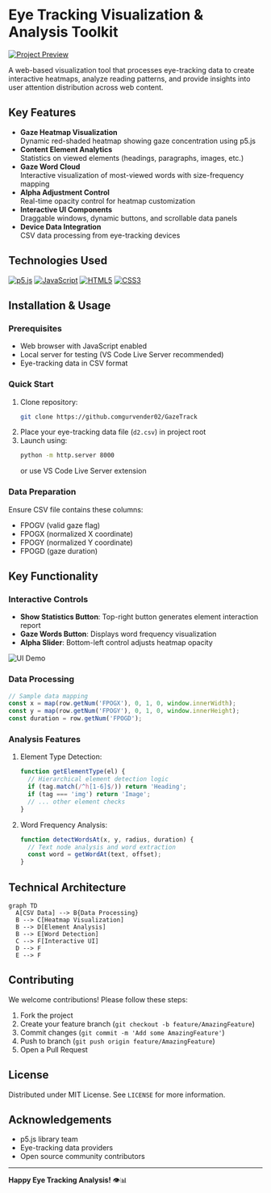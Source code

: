 
# Eye Tracking Visualization & Analysis Toolkit

[![Project Preview](![Image](https://github.com/user-attachments/assets/2a210524-45d8-477d-a3c6-dae976d4c2a1)) ](https://github.com/gurvender02/Gazepoint_analysis/issues/1#issue-3197917442)


A web-based visualization tool that processes eye-tracking data to create interactive heatmaps, analyze reading patterns, and provide insights into user attention distribution across web content.

## Key Features

- **Gaze Heatmap Visualization**  
  Dynamic red-shaded heatmap showing gaze concentration using p5.js
- **Content Element Analytics**  
  Statistics on viewed elements (headings, paragraphs, images, etc.)
- **Gaze Word Cloud**  
  Interactive visualization of most-viewed words with size-frequency mapping
- **Alpha Adjustment Control**  
  Real-time opacity control for heatmap customization
- **Interactive UI Components**  
  Draggable windows, dynamic buttons, and scrollable data panels
- **Device Data Integration**  
  CSV data processing from eye-tracking devices

## Technologies Used

[![p5.js](https://img.shields.io/badge/p5.js-ED225D?style=for-the-badge&logo=p5.js&logoColor=white)](https://p5js.org/)
[![JavaScript](https://img.shields.io/badge/JavaScript-F7DF1E?style=for-the-badge&logo=javascript&logoColor=black)](https://developer.mozilla.org/en-US/docs/Web/JavaScript)
[![HTML5](https://img.shields.io/badge/HTML5-E34F26?style=for-the-badge&logo=html5&logoColor=white)](https://developer.mozilla.org/en-US/docs/Web/HTML)
[![CSS3](https://img.shields.io/badge/CSS3-1572B6?style=for-the-badge&logo=css3&logoColor=white)](https://developer.mozilla.org/en-US/docs/Web/CSS)

## Installation & Usage

### Prerequisites
- Web browser with JavaScript enabled
- Local server for testing (VS Code Live Server recommended)
- Eye-tracking data in CSV format

### Quick Start
1. Clone repository:
   ```bash
   git clone https://github.comgurvender02/GazeTrack
   ```
2. Place your eye-tracking data file (`d2.csv`) in project root
3. Launch using:
   ```bash
   python -m http.server 8000
   ```
   or use VS Code Live Server extension

### Data Preparation
Ensure CSV file contains these columns:
- FPOGV (valid gaze flag)
- FPOGX (normalized X coordinate)
- FPOGY (normalized Y coordinate) 
- FPOGD (gaze duration)

## Key Functionality

### Interactive Controls
- **Show Statistics Button**: Top-right button generates element interaction report
- **Gaze Words Button**: Displays word frequency visualization
- **Alpha Slider**: Bottom-left control adjusts heatmap opacity

![UI Demo](https://via.placeholder.com/600x300.png?text=Interactive+Controls+Preview)

### Data Processing
```javascript
// Sample data mapping
const x = map(row.getNum('FPOGX'), 0, 1, 0, window.innerWidth);
const y = map(row.getNum('FPOGY'), 0, 1, 0, window.innerHeight);
const duration = row.getNum('FPOGD');
```

### Analysis Features
1. Element Type Detection:
   ```javascript
   function getElementType(el) {
     // Hierarchical element detection logic
     if (tag.match(/^h[1-6]$/)) return 'Heading';
     if (tag === 'img') return 'Image';
     // ... other element checks
   }
   ```
2. Word Frequency Analysis:
   ```javascript
   function detectWordsAt(x, y, radius, duration) {
     // Text node analysis and word extraction
     const word = getWordAt(text, offset);
   }
   ```

## Technical Architecture

```mermaid
graph TD
  A[CSV Data] --> B{Data Processing}
  B --> C[Heatmap Visualization]
  B --> D[Element Analysis]
  B --> E[Word Detection]
  C --> F[Interactive UI]
  D --> F
  E --> F
```

## Contributing

We welcome contributions! Please follow these steps:
1. Fork the project
2. Create your feature branch (`git checkout -b feature/AmazingFeature`)
3. Commit changes (`git commit -m 'Add some AmazingFeature'`)
4. Push to branch (`git push origin feature/AmazingFeature`)
5. Open a Pull Request

## License

Distributed under MIT License. See `LICENSE` for more information.

## Acknowledgements

- p5.js library team
- Eye-tracking data providers
- Open source community contributors

---

**Happy Eye Tracking Analysis!** 👁️📊
```
